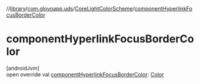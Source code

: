 //[library](../../../index.md)/[com.glovoapp.uds](../index.md)/[CoreLightColorScheme](index.md)/[componentHyperlinkFocusBorderColor](component-hyperlink-focus-border-color.md)

# componentHyperlinkFocusBorderColor

[androidJvm]\
open override val [componentHyperlinkFocusBorderColor](component-hyperlink-focus-border-color.md): [Color](https://developer.android.com/reference/kotlin/androidx/compose/ui/graphics/Color.html)
